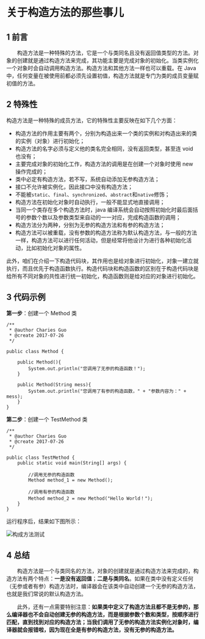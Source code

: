 # 关于构造方法的那些事儿

1 前言
----

　　构造方法是一种特殊的方法，它是一个与类同名且没有返回值类型的方法。对象的创建就是通过构造方法来完成，其功能主要是完成对象的初始化。当类实例化一个对象时会自动调用构造方法。构造方法和其他方法一样也可以重载。在 Java 中，任何变量在被使用前都必须先设置初值，构造方法就是专门为类的成员变量赋初值的方法。

2 特殊性
-----

构造方法是一种特殊的成员方法，它的特殊性主要反映在如下几个方面：

 - 构造方法的作用主要有两个，分别为构造出来一个类的实例和对构造出来的类的实例（对象）进行初始化；
 - 构造方法的名字必须与定义他的类名完全相同，没有返回类型，甚至连 void 也没有；
 - 主要完成对象的初始化工作，构造方法的调用是在创建一个对象时使用 new 操作完成的；
 - 类中必定有构造方法，若不写，系统自动添加无参构造方法；
 - 接口不允许被实例化，因此接口中没有构造方法；
 - 不能被`static`、`final`、`synchronized`、`abstract`和`native`修饰；
 - 构造方法在初始化对象时自动执行，一般不能显式地直接调用；
 - 当同一个类存在多个构造方法时，java 编译系统会自动按照初始化时最后面括号的参数个数以及参数类型来自动的一一对应，完成构造函数的调用；
 - 构造方法分为两种，分别为无参的构造方法和有参的构造方法；
 - 构造方法可以被重载，没有参数的构造方法称为默认构造方法，与一般的方法一样，构造方法可以进行任何活动，但是经常将他设计为进行各种初始化活动，比如初始化对象的属性。　　

此外，咱们在介绍一下构造代码块，其作用也是给对象进行初始化，对象一建立就执行，而且优先于构造函数执行。构造代码块和构造函数的区别在于构造代码块是给所有不同对象的共性进行统一初始化，构造函数则是给对应的对象进行初始化。

3 代码示例
------

**第一步**：创建一个 Method 类

```
/**
 * @author Charies Guo
 * @create 2017-07-26
 */

public class Method {

    public Method(){
        System.out.println("您调用了无参的构造函数！");
    }

    public Method(String mess){
        System.out.println("您调用了有参的构造函数，" + "参数内容为：" + mess);
    }
}
```
**第二步**：创建一个 TestMethod 类

```
/**
 * @author Charies Guo
 * @create 2017-07-26
 */

public class TestMethod {
    public static void main(String[] args) {

        //调用无参的构造函数
        Method method_1 = new Method();

        //调用有参的构造函数
        Method method_2 = new Method("Hello World！");
    }
}
```
运行程序后，结果如下图所示：

![构成方法测试](http://img.blog.csdn.net/20170214114252769)

4 总结
----

　　构造方法是一个与类同名的方法，对象的创建就是通过构造方法来完成的，构造方法有两个特点：**一是没有返回值**；**二是与类同名**。如果在类中没有定义任何（无参或者有参）构造方法时，编译器会在该类中自动创建一个无参的构造方法，也就是我们常说的默认构造方法。

　　此外，还有一点需要特别注意：**如果类中定义了构造方法且都不是无参的，那么编译器也不会自动创建无参的构造方法，而是根据参数个数和类型，按顺序进行匹配，直到找到对应的构造方法；当我们调用了无参的构造方法实例化对象时，编译器就会报错啦，因为现在全是有参的构造方法，没有无参的构造方法。**
